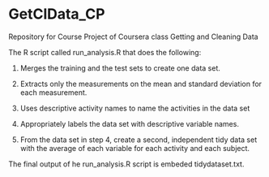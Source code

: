 # GetClData_CP
Repository for Course Project of Coursera class Getting and Cleaning Data

The R script called run_analysis.R that does the following: 

1. Merges the training and the test sets to create one data set.

2. Extracts only the measurements on the mean and standard deviation for each measurement. 

3. Uses descriptive activity names to name the activities in the data set

4. Appropriately labels the data set with descriptive variable names.

5. From the data set in step 4, create a second, independent tidy data set with the average of each variable for each activity and each subject.

The final output of he run_analysis.R script is embeded tidydataset.txt.
